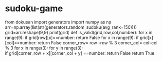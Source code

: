 # sudoku-game
from dokusan import generators
import numpy as np
arr=np.array(list(str(generators.random_sudoku(avg_rank=150))))
grid=arr.reshape(9,9)
print(grid)
def is_valid(grid,row,col,number):
  for x in range(9):
    if grid[row][x]==number:
      return False
  for x in range(9):
    if grid[x][col]==number:
      return False
  corner_row= row -row % 3
  corner_col=  col-col % 3
  for x in range(3):
    for y in range(3):  
      if grid[corner_row + x][corner_col + y] ==number:
        return False
  return True







  
